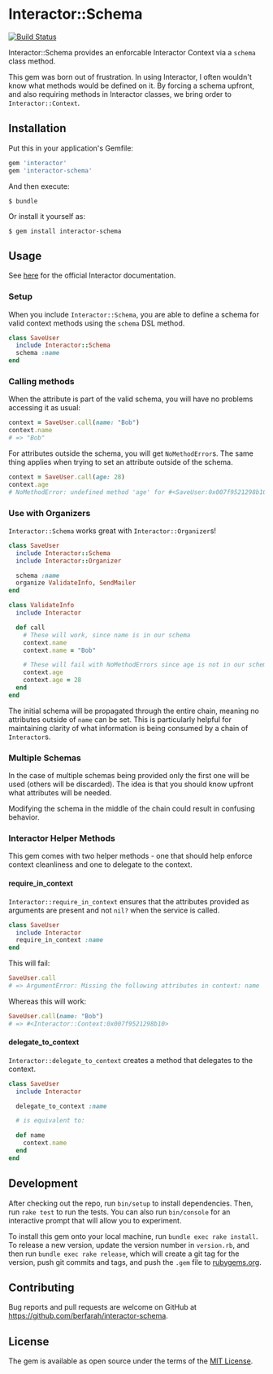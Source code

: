 # Interactor::Schema

[![Build Status](https://img.shields.io/travis/berfarah/interactor-schema/master.svg?style=flat-square)](https://travis-ci.org/berfarah/interactor-schema)

Interactor::Schema provides an enforcable Interactor Context via a `schema`
class method.

This gem was born out of frustration. In using Interactor, I often wouldn't know
what methods would be defined on it. By forcing a schema upfront, and also
requiring methods in Interactor classes, we bring order to
`Interactor::Context`.

## Installation

Put this in your application's Gemfile:

```ruby
gem 'interactor'
gem 'interactor-schema'
```

And then execute:

    $ bundle

Or install it yourself as:

    $ gem install interactor-schema

## Usage

See [here](https://github.com/collectiveidea/interactor) for the official
Interactor documentation.


### Setup

When you include `Interactor::Schema`, you are able to define a schema for valid
context methods using the `schema` DSL method.

```rb
class SaveUser
  include Interactor::Schema
  schema :name
end
```

### Calling methods

When the attribute is part of the valid schema, you will have no problems
accessing it as usual:

```rb
context = SaveUser.call(name: "Bob")
context.name
# => "Bob"
```

For attributes outside the schema, you will get `NoMethodError`s. The same thing
applies when trying to set an attribute outside of the schema.

```rb
context = SaveUser.call(age: 28)
context.age
# NoMethodError: undefined method 'age' for #<SaveUser:0x007f9521298b10>
```

### Use with Organizers

`Interactor::Schema` works great with `Interactor::Organizer`s!

```rb
class SaveUser
  include Interactor::Schema
  include Interactor::Organizer

  schema :name
  organize ValidateInfo, SendMailer
end

class ValidateInfo
  include Interactor

  def call
    # These will work, since name is in our schema
    context.name
    context.name = "Bob"

    # These will fail with NoMethodErrors since age is not in our schema
    context.age
    context.age = 28
  end
end
```

The initial schema will be propagated through the entire chain, meaning no
attributes outside of `name` can be set. This is particularly helpful for
maintaining clarity of what information is being consumed by a chain of
`Interactor`s.

### Multiple Schemas

In the case of multiple schemas being provided only the first one will be used
(others will be discarded). The idea is that you should know upfront what
attributes will be needed.

Modifying the schema in the middle of the chain could result in confusing
behavior.


### Interactor Helper Methods

This gem comes with two helper methods - one that should help enforce context
cleanliness and one to delegate to the context.

#### require_in_context

`Interactor::require_in_context` ensures that the attributes provided as
arguments are present and not `nil?` when the service is called.

```rb
class SaveUser
  include Interactor
  require_in_context :name
end
```

This will fail:

```rb
SaveUser.call
# => ArgumentError: Missing the following attributes in context: name
```

Whereas this will work:

```rb
SaveUser.call(name: "Bob")
# => #<Interactor::Context:0x007f9521298b10>
```

#### delegate_to_context

`Interactor::delegate_to_context` creates a method that delegates to the
context.

```rb
class SaveUser
  include Interactor

  delegate_to_context :name

  # is equivalent to:

  def name
    context.name
  end
end
```

## Development

After checking out the repo, run `bin/setup` to install dependencies. Then, run `rake test` to run the tests. You can also run `bin/console` for an interactive prompt that will allow you to experiment.

To install this gem onto your local machine, run `bundle exec rake install`. To release a new version, update the version number in `version.rb`, and then run `bundle exec rake release`, which will create a git tag for the version, push git commits and tags, and push the `.gem` file to [rubygems.org](https://rubygems.org).

## Contributing

Bug reports and pull requests are welcome on GitHub at https://github.com/berfarah/interactor-schema.


## License

The gem is available as open source under the terms of the [MIT License](http://opensource.org/licenses/MIT).

